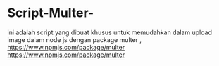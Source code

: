 # Script-Multer-
ini adalah script yang dibuat khusus untuk memudahkan dalam upload image dalam node js dengan package multer ,  https://www.npmjs.com/package/multer https://www.npmjs.com/package/multer 
